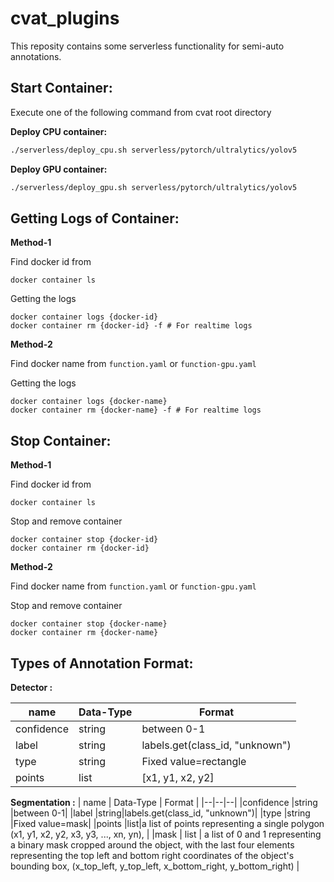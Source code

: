 # cvat_plugins
This reposity contains some serverless functionality for semi-auto annotations.



## Start Container:

Execute one of the following command from cvat root directory

**Deploy CPU container:**
```bash
./serverless/deploy_cpu.sh serverless/pytorch/ultralytics/yolov5
```

**Deploy GPU container:**
```bash
./serverless/deploy_gpu.sh serverless/pytorch/ultralytics/yolov5
```

## Getting Logs of Container:

**Method-1**

Find docker id from
```
docker container ls
```
Getting the logs 
```
docker container logs {docker-id}
docker container rm {docker-id} -f # For realtime logs
```

**Method-2**

Find docker name from `function.yaml` or `function-gpu.yaml`

Getting the logs 
```
docker container logs {docker-name}
docker container rm {docker-name} -f # For realtime logs
```


## Stop Container:


**Method-1**

Find docker id from
```
docker container ls
```
Stop and remove container
```
docker container stop {docker-id}
docker container rm {docker-id}
```

**Method-2**

Find docker name from `function.yaml` or `function-gpu.yaml`

Stop and remove container
```
docker container stop {docker-name}
docker container rm {docker-name}
```



## Types of Annotation Format:

**Detector :**

| name | Data-Type | Format |
|--|--|--|
|confidence  |string  |between 0-1|
|label  |string|labels.get(class_id, "unknown")|
|type  |string  |Fixed value=rectangle|
|points  |list|[x1, y1, x2, y2]|



**Segmentation :**
| name | Data-Type | Format |
|--|--|--|
|confidence  |string  |between 0-1|
|label  |string|labels.get(class_id, "unknown")|
|type  |string  |Fixed value=mask|
|points  |list|a list of points representing a single polygon (x1, y1, x2, y2, x3, y3, ..., xn, yn), |
|mask | list | a list of 0 and 1 representing a binary mask cropped around the object, with the last four elements representing the top left and bottom right coordinates of the object's bounding box, (x_top_left, y_top_left, x_bottom_right, y_bottom_right) |

<!---

**Pose Estimation :**
| name | Data-Type | Format |
|--|--|--|
|confidence  |string  |between 0-1|
|type  |string  |Fixed value=rectangle|
|points  |list|[x1, y1, x2, y2]|
|label  |string|labels.get(class_id, "unknown")|

--->
